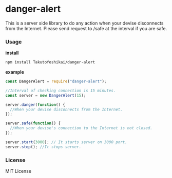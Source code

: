 # danger-alert
This is a server side library to do any action when your devise disconnects from the Internet.
Please send request to /safe at the interval if you are safe.

### Usage
**install**
```bash
npm install TakutoYoshikai/danger-alert
```
**example**
```javascript
const DangerAlert = require("danger-alert");

//Interval of checking connection is 15 minutes.
const server = new DangerAlert(15);

server.danger(function() {
  //When your devise disconnects from the Internet.
});

server.safe(function() {
  //When your devise's connection to the Internet is not closed.
});

server.start(3000); // It starts server on 3000 port.
server.stop(); //It stops server.

```

### License
MIT License
